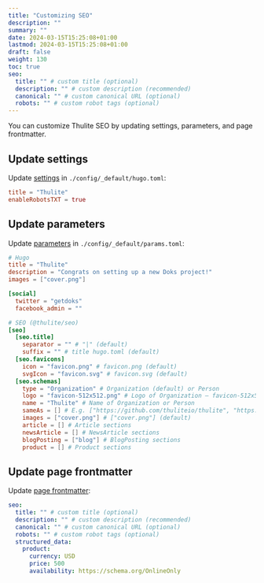 ```yaml
---
title: "Customizing SEO"
description: ""
summary: ""
date: 2024-03-15T15:25:08+01:00
lastmod: 2024-03-15T15:25:08+01:00
draft: false
weight: 130
toc: true
seo:
  title: "" # custom title (optional)
  description: "" # custom description (recommended)
  canonical: "" # custom canonical URL (optional)
  robots: "" # custom robot tags (optional)
---
```


You can customize Thulite SEO by updating settings, parameters, and page frontmatter.

## Update settings

Update [settings](/docs/reference/settings/) in `./config/_default/hugo.toml`:

```toml
title = "Thulite"
enableRobotsTXT = true
```

## Update parameters

Update [parameters](/docs/reference/parameters/) in `./config/_default/params.toml`:

```toml {title=params.toml}
# Hugo
title = "Thulite"
description = "Congrats on setting up a new Doks project!"
images = ["cover.png"]

[social]
  twitter = "getdoks"
  facebook_admin = ""

# SEO (@thulite/seo)
[seo]
  [seo.title]
    separator = "" # "|" (default)
    suffix = "" # title hugo.toml (default)
  [seo.favicons]
    icon = "favicon.png" # favicon.png (default)
    svgIcon = "favicon.svg" # favicon.svg (default)
  [seo.schemas]
    type = "Organization" # Organization (default) or Person
    logo = "favicon-512x512.png" # Logo of Organization — favicon-512x512.png (default)
    name = "Thulite" # Name of Organization or Person
    sameAs = [] # E.g. ["https://github.com/thuliteio/thulite", "https://fosstodon.org/@thulite"]
    images = ["cover.png"] # ["cover.png"] (default)
    article = [] # Article sections
    newsArticle = [] # NewsArticle sections
    blogPosting = ["blog"] # BlogPosting sections
    product = [] # Product sections
```

## Update page frontmatter

Update [page frontmatter](/docs/reference/page-frontmatter/):

```yml
seo:
  title: "" # custom title (optional)
  description: "" # custom description (recommended)
  canonical: "" # custom canonical URL (optional)
  robots: "" # custom robot tags (optional)
  structured_data:
    product:
      currency: USD
      price: 500
      availability: https://schema.org/OnlineOnly
```
